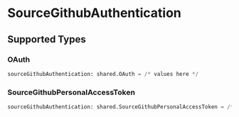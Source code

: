 # SourceGithubAuthentication


## Supported Types

### OAuth

```python
sourceGithubAuthentication: shared.OAuth = /* values here */
```

### SourceGithubPersonalAccessToken

```python
sourceGithubAuthentication: shared.SourceGithubPersonalAccessToken = /* values here */
```

